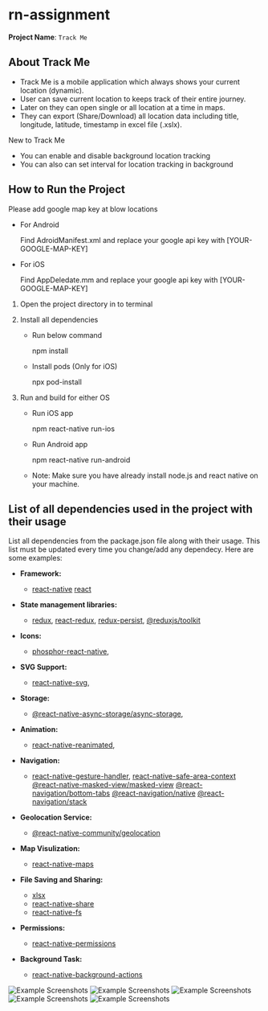 # rn-assignment

**Project Name**: `Track Me`

## About Track Me

-  Track Me is a mobile application which always shows your current location (dynamic).
-  User can save current location to keeps track of their entire journey.
-  Later on they can open single or all location at a time in maps.
-  They can export (Share/Download) all location data including title, longitude, latitude, timestamp in excel file (.xslx).

New to Track Me

-  You can enable and disable background location tracking
-  You can also can set interval for location tracking in background

## How to Run the Project

Please add google map key at blow locations

   - For Android
   
      Find AdroidManifest.xml and replace your google api key with [YOUR-GOOGLE-MAP-KEY]
   
   - For iOS
   
      Find AppDeledate.mm and replace your google api key with [YOUR-GOOGLE-MAP-KEY]

1. Open the project directory in to terminal

2. Install all dependencies
   
   - Run below command

     npm install

   - Install pods (Only for iOS)

     npx pod-install
   
2. Run and build for either OS

   - Run iOS app
     
     npm react-native run-ios

   - Run Android app
 
     npm react-native run-android


   - Note: Make sure you have already install node.js and react native on your machine.

## List of all dependencies used in the project with their usage

List all dependencies from the package.json file along with their usage. This list must be updated every time you change/add any dependecy. Here are some examples:

- **Framework:**

  - [react-native](https://github.com/facebook/react-native)
    [react](https://github.com/facebook/react)
  
- **State management libraries:**

  - [redux](http://redux.js.org/), 
    [react-redux](https://react-redux.js.org/), 
    [redux-persist](https://github.com/rt2zz/redux-persist), 
    [@reduxjs/toolkit](https://redux-toolkit.js.org/)

- **Icons:**

  - [phosphor-react-native](https://github.com/duongdev/phosphor-react-native),

- **SVG Support:**

  - [react-native-svg](https://github.com/software-mansion/react-native-svg),

- **Storage:**

  - [@react-native-async-storage/async-storage](https://github.com/react-native-async-storage/async-storage),

- **Animation:**

  - [react-native-reanimated](https://github.com/software-mansion/react-native-reanimated),

- **Navigation:**

  - [react-native-gesture-handler](https://github.com/kmagiera/react-native-gesture-handler),
    [react-native-safe-area-context](https://github.com/th3rdwave/react-native-safe-area-context)
    [@react-native-masked-view/masked-view](https://github.com/react-native-masked-view/masked-view)
    [@react-navigation/bottom-tabs](https://github.com/react-navigation/react-navigation)
    [@react-navigation/native](https://github.com/react-navigation/react-navigation)
    [@react-navigation/stack](https://github.com/react-navigation/react-navigation)

- **Geolocation Service:**

  - [@react-native-community/geolocation](https://github.com/michalchudziak/react-native-geolocation)

- **Map Visulization:**

  - [react-native-maps](https://github.com/react-native-maps/react-native-maps)

- **File Saving and Sharing:**

  - [xlsx](https://github.com/SheetJS/sheetjs)
  - [react-native-share](https://github.com/react-native-community/react-native-share)
  - [react-native-fs](https://github.com/itinance/react-native-fs)

- **Permissions:**

  - [react-native-permissions](https://github.com/zoontek/react-native-permissions)

- **Background Task:**

  - [react-native-background-actions](https://github.com/Rapsssito/react-native-background-actions)

![Example Screenshots](./screen-shots/s1.jpg)
![Example Screenshots](./screen-shots/s2.jpg)
![Example Screenshots](./screen-shots/s3.jpg)
![Example Screenshots](./screen-shots/s4.jpg)
![Example Screenshots](./screen-shots/s5.jpg)

